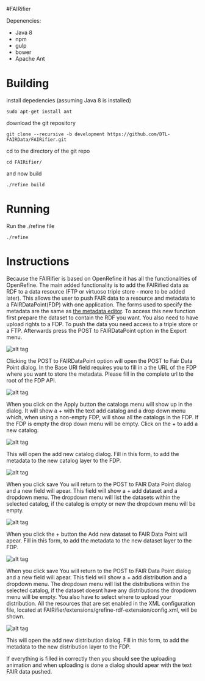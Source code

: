 #FAIRifier

Depenencies:
  - Java 8
  - npm
  - gulp
  - bower
  - Apache Ant


Building
========
install depedencies (assuming Java 8 is installed)

```
sudo apt-get install ant
```

download the git repository
```
git clone --recursive -b development https://github.com/DTL-FAIRData/FAIRifier.git
```
cd to the directory of the git repo
```
cd FAIRifier/
```
and now build
```
./refine build
```

Running
==========
Run the ./refine file
```
./refine
```

Instructions
============

Because the FAIRifier is based on OpenRefine it has all the functionalities of 
OpenRefine. The main added functionality is to add the FAIRified data as RDF to 
a data resource (FTP or virtuoso triple store - more to be added later). 
This allows the user to push FAIR data to a resource and metadata to a FAIRDataPoint(FDP)
with one application. The forms used to specify the metadata are the same as [the metadata editor](https://github.com/DTL-FAIRData/FAIR-metadata-editor/tree/develop).
To access this new function first prepare the dataset to contain the RDF you want.
You also need to have upload rights to a FDP. To push the data you need access 
to a triple store or a FTP.
Afterwards press the POST to FAIRDataPoint option in the Export menu.

![alt tag](https://raw.githubusercontent.com/Shamanou/FAIRifier/development/git_tutorial_images/tutorial-1.png "Press the POST to FAIRDataPoint option in the Export menu")

Clicking the POST to FAIRDataPoint option will open the POST to Fair Data Point dialog.
In the Base URI field requires you to fill in a the URL of the FDP where you want
to store the metadata. Please fill in the complete url to the root of the FDP API.

![alt tag](https://raw.githubusercontent.com/Shamanou/FAIRifier/development/git_tutorial_images/tutorial-2.png "Please fill in the complete url to the root of the FDP API.")

When you click on the Apply button the catalogs menu will show up in the dialog.
It will show a + with the text add catalog and a drop down menu which, when using 
a non-empty FDP, will show all the catalogs in the FDP. If the FDP is empty the
drop down menu will be empty. Click on the + to add a new catalog.

![alt tag](https://raw.githubusercontent.com/Shamanou/FAIRifier/development/git_tutorial_images/tutorial-3.png "Click on the + to add a new catalog.")

This will open the add new catalog dialog. Fill in this form, to add the metadata to the new catalog
layer to the FDP.

![alt tag](https://raw.githubusercontent.com/Shamanou/FAIRifier/development/git_tutorial_images/tutorial-4.png "This will open the add new catalog dialog.")

When you click save You will return to the POST to FAIR Data Point dialog and a new 
field will apear. This field will show a + add dataset and a dropdown menu. 
The dropdown menu will list the datasets within the selected catalog, if the 
catalog is empty or new the dropdown menu will be empty.

![alt tag](https://raw.githubusercontent.com/Shamanou/FAIRifier/development/git_tutorial_images/tutorial-5.png "When you click save You will return to the POST to FAIR Data Point dialog and a new field will apear.")

When you click the + button the Add new dataset to FAIR Data Point will apear. Fill in this form, to add the metadata to the new dataset layer to the FDP.

![alt tag](https://raw.githubusercontent.com/Shamanou/FAIRifier/development/git_tutorial_images/tutorial-6.png "When you click the + button the Add new dataset to FAIR Data Point will apear.")

When you click save You will return to the POST to FAIR Data Point dialog and a new 
field will apear. This field will show a + add distribution and a dropdown menu. 
The dropdown menu will list the distributions within the selected catalog, if the dataset 
doesnt have any distributions the dropdown menu will be empty. You also have to select where to upload your distribution. All the resources that are set enabled in the XML configuration file, located at FAIRifier/extensions/grefine-rdf-extension/config.xml,  will be shown.

![alt tag](https://raw.githubusercontent.com/Shamanou/FAIRifier/development/git_tutorial_images/tutorial-7.png "When you click save You will return to the POST to FAIR Data Point dialog and a new field will apear.")

This will open the add new distribution dialog. Fill in this form, to add the metadata to the new distribution layer to the FDP.

If everything is filled in correctly then you should see the uploading animation and when uploading
is done a dialog should apear with the text FAIR data pushed.